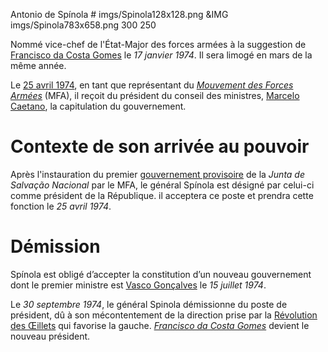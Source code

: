 Antonio de Spínola # imgs/Spinola128x128.png
&IMG imgs/Spinola783x658.png 300 250

Nommé vice-chef de l'État-Major des forces armées à la suggestion de [Francisco da Costa Gomes](articles/costa_gomes.md) le *17 janvier 1974*. Il sera limogé en mars de la même année.

Le [25 avril 1974](articles/Revo_Oeillet.md), en tant que représentant du *[Mouvement des Forces Armées](articles/mfa.md)* (MFA), il reçoit du président du conseil des ministres, [Marcelo Caetano](articles/Marcelo_Caetano.md), la capitulation du gouvernement.

# Contexte de son arrivée au pouvoir

Après l'instauration du premier [gouvernement provisoire](articles/Gouvernement_Prov.md) de la *Junta de Salvação Nacional* par le MFA, le général Spínola est désigné par celui-ci comme président de la République. il acceptera ce poste et prendra cette fonction le *25 avril 1974*.

# Démission

Spínola est obligé d’accepter la constitution d’un nouveau gouvernement dont le premier ministre est [Vasco Gonçalves](articles/vasco_goncalves.md) le *15 juillet 1974*.

Le *30 septembre 1974*, le général Spinola démissionne du poste de président, dû à son mécontentement de la direction prise par la [Révolution des Œillets](articles/Revo_Oeillet.md) qui favorise la gauche. *[Francisco da Costa Gomes](articles/costa_gomes.md)* devient le nouveau président.